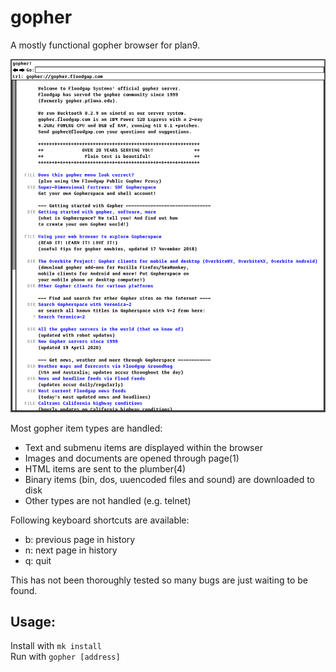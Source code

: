 gopher
=======
A mostly functional gopher browser for plan9.

![gopher](gopher.png)

Most gopher item types are handled:
- Text and submenu items are displayed within the browser
- Images and documents are opened through page(1)
- HTML items are sent to the plumber(4)
- Binary items (bin, dos, uuencoded files and sound) are downloaded to disk
- Other types are not handled (e.g. telnet)

Following keyboard shortcuts are available:
- b: previous page in history
- n: next page in history
- q: quit

This has not been thoroughly tested so many bugs are just waiting to be found.

Usage:
------
Install with ``mk install``  
Run with ``gopher [address]``

